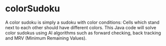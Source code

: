 # colorSudoku
A color sudoku is simply a sudoku with color conditions: Cells which stand next to each other should have different colors. This Java code will solve color sudokus using AI algorithms such as forward checking, back tracking and MRV (Minimum Remaining Values).
                                      
